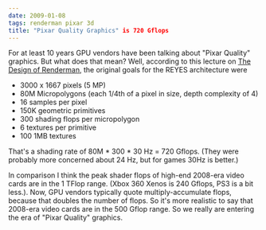 ```yaml
---
date: 2009-01-08
tags: renderman pixar 3d
title: "Pixar Quality Graphics" is 720 Gflops
---
```


For at least 10 years GPU vendors have been talking about "Pixar Quality"
graphics. But what does that mean? Well, according to this lecture on
[The Design of Renderman](http://graphics.stanford.edu/courses/cs448a-01-fall/lectures/lecture16/walk002.html),
the original goals for the REYES architecture were

* 3000 x 1667 pixels (5 MP)
* 80M Micropolygons (each 1/4th of a pixel in size, depth complexity of 4)
* 16 samples per pixel
* 150K geometric primitives
* 300 shading flops per micropolygon
* 6 textures per primitive
* 100 1MB textures

That's a shading rate of 80M * 300 * 30 Hz = 720 Gflops. (They were probably
more concerned about 24 Hz, but for games 30Hz is better.)

In comparison I
think the peak shader flops of high-end 2008-era video cards are in the 1
TFlop range. (Xbox 360 Xenos is 240 Gflops, PS3 is a bit less.). Now, GPU
vendors typically quote multiply-accumulate flops, because that doubles the
number of flops. So it's more realistic to say that 2008-era video cards are
in the 500 Gflop range. So we really are entering the era of "Pixar Quality"
graphics.
